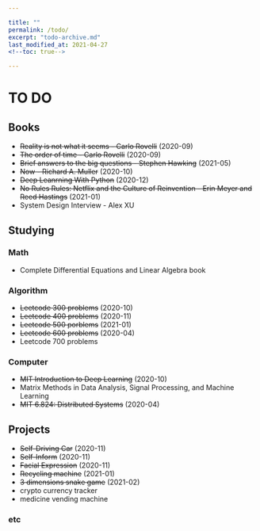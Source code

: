 ```yaml
---

title: ""
permalink: /todo/
excerpt: "todo-archive.md"
last_modified_at: 2021-04-27
<!--toc: true-->

---
```


# TO DO

## Books
+ ~~Reality is not what it seems - Carlo Rovelli~~ (2020-09)
+ ~~The order of time - Carlo Rovelli~~ (2020-09)
+ ~~Brief answers to the big questions - Stephen Hawking~~ (2021-05)
+ ~~Now - Richard A. Muller~~ (2020-10)
+ ~~Deep Leanrning With Python~~ (2020-12)
+ ~~No Rules Rules: Netflix and the Culture of Reinvention - Erin Meyer and Reed Hastings~~ (2021-01)
+ System Design Interview - Alex XU

## Studying

### Math
+ Complete Differential Equations and Linear Algebra book

### Algorithm
+ ~~Leetcode 300 problems~~ (2020-10)
+ ~~Leetcode 400 problems~~ (2020-11)
+ ~~Leetcode 500 porblems~~ (2021-01)
+ ~~Leetcode 600 problems~~ (2020-04) 
+ Leetcode 700 problems

### Computer
+ ~~MIT Introduction to Deep Learning~~ (2020-10)
+ Matrix Methods in Data Analysis, Signal Processing, and Machine Learning
+ ~~MIT 6.824: Distributed Systems~~ (2020-04) 

## Projects
+ ~~Self-Driving Car~~ (2020-11)
+ ~~Self-Inform~~ (2020-11)
+ ~~Facial Expression~~ (2020-11)
+ ~~Recycling machine~~ (2021-01)
+ ~~3 dimensions snake game~~ (2021-02)
+ crypto currency tracker
+ medicine vending machine

### etc